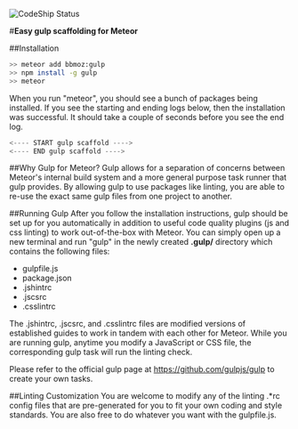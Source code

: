 ![CodeShip Status](https://codeship.com/projects/215bc240-b61d-0132-ac42-4286e2c721fd/status?branch=master)

#<b>Easy gulp scaffolding for Meteor</b>

##Installation
```bash
>> meteor add bbmoz:gulp
>> npm install -g gulp
>> meteor
```
When you run "meteor", you should see a bunch of packages being installed. If you see the starting and ending logs below, then the installation was successful. It should take a couple of seconds before you see the end log.

```javascript
<---- START gulp scaffold ---->
<---- END gulp scaffold ---->
```

##Why Gulp for Meteor?
Gulp allows for a separation of concerns between Meteor's internal build system and a more general purpose task runner that gulp provides. By allowing gulp to use packages like linting, you are able to re-use the exact same gulp files from one project to another.

##Running Gulp
After you follow the installation instructions, gulp should be set up for you automatically in addition to useful code quality plugins (js and css linting) to work out-of-the-box with Meteor. You can simply open up a new terminal and run "gulp" in the newly created <b>.gulp/</b> directory which contains the following files:
- gulpfile.js
- package.json
- .jshintrc
- .jscsrc
- .csslintrc

The .jshintrc, .jscsrc, and .csslintrc files are modified versions of established guides to work in tandem with each other for Meteor. While you are running gulp, anytime you modify a JavaScript or CSS file, the corresponding gulp task will run the linting check.

Please refer to the official gulp page at https://github.com/gulpjs/gulp to create your own tasks.

##Linting Customization
You are welcome to modify any of the linting .*rc config files that are pre-generated for you to fit your own coding and style standards. You are also free to do whatever you want with the gulpfile.js.